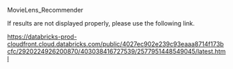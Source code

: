  MovieLens_Recommender

If results are not displayed properly, please use the following link.

https://databricks-prod-cloudfront.cloud.databricks.com/public/4027ec902e239c93eaaa8714f173bcfc/2920224926200870/403038416727539/2577951448549045/latest.html
